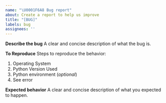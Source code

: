 ```yaml
---
name: "\U0001F6A8 Bug report"
about: Create a report to help us improve
title: "[BUG]"
labels: bug
assignees: ''
---
```


**Describe the bug**
A clear and concise description of what the bug is.

**To Reproduce**
Steps to reproduce the behavior:

1. Operating System
2. Python Version Used
3. Python environment (*optional*)
4. See error

**Expected behavior**
A clear and concise description of what you expected to happen.
